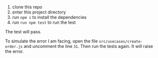 1. clone this repo
0. enter this project directory
0. run `npm i` to install the dependencies
0. run `run npm test` to run the test

The test will pass.

To simulate the error I am facing, open the file `src/usecases/create-order.js` and uncomment the line `31`. Then run the tests again. It will raise the error.



